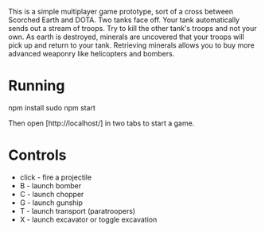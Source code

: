 This is a simple multiplayer game prototype, sort of a cross between Scorched Earth and DOTA. Two tanks face off. Your tank automatically sends out a stream of troops. Try to kill the other tank's troops and not your own. As earth is destroyed, minerals are uncovered that your troops will pick up and return to your tank. Retrieving minerals allows you to buy more advanced weaponry like helicopters and bombers.

# Running

  npm install
  sudo npm start

Then open [http://localhost/] in two tabs to start a game.

# Controls

* click - fire a projectile
* B - launch bomber
* C - launch chopper
* G - launch gunship
* T - launch transport (paratroopers)
* X - launch excavator or toggle excavation
